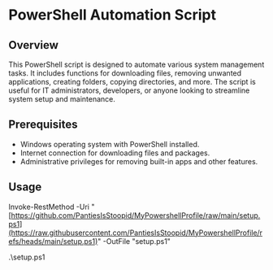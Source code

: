 # PowerShell Automation Script

## Overview
This PowerShell script is designed to automate various system management tasks. It includes functions for downloading files, removing unwanted applications, creating folders, copying directories, and more. The script is useful for IT administrators, developers, or anyone looking to streamline system setup and maintenance.

## Prerequisites
- Windows operating system with PowerShell installed.
- Internet connection for downloading files and packages.
- Administrative privileges for removing built-in apps and other features.

## Usage

Invoke-RestMethod -Uri "[https://github.com/PantiesIsStoopid/MyPowershellProfile/raw/main/setup.ps1](https://raw.githubusercontent.com/PantiesIsStoopid/MyPowershellProfile/refs/heads/main/setup.ps1)" -OutFile "setup.ps1"

.\setup.ps1
